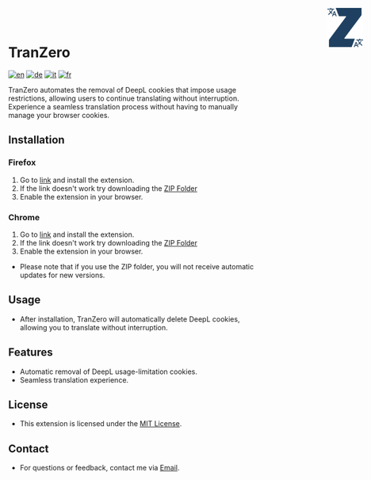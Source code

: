 # TranZero
<img src="./logo.svg" alt="logo" style="position: absolute; top: 1rem; right: 1rem; width: 4.5rem">

[![en](https://img.shields.io/badge/lang-en-red.svg)](https://github.com/FabDonRixos/TranZero/blob/main/README.md)
[![de](https://img.shields.io/badge/lang-de-yellow.svg)](https://github.com/FabDonRixos/TranZero/blob/main/README.de.md)
[![it](https://img.shields.io/badge/lang-it-green.svg)](https://github.com/FabDonRixos/TranZero/blob/main/README.it.md)
[![fr](https://img.shields.io/badge/lang-fr-blue.svg)](https://github.com/FabDonRixos/TranZero/blob/main/README.fr.md)

TranZero automates the removal of DeepL cookies that impose usage restrictions, allowing users to continue translating without interruption. Experience a seamless translation process without having to manually manage your browser cookies.

## Installation

### Firefox
1. Go to [link](https://addons.mozilla.org/de/firefox/addon/tranzero/) and install the extension.
2. If the link doesn't work try downloading the [ZIP Folder](https://github.com/FabDonRixos/TranZero/blob/master/TranZero_Firefox.zip "download")
3. Enable the extension in your browser.

### Chrome
1. Go to [link](https://chromewebstore.google.com/detail/tranzero/jgcgomlgljmioplnpkcocioggddeicmo) and install the extension.
2. If the link doesn't work try downloading the [ZIP Folder](https://github.com/FabDonRixos/TranZero/blob/master/TranZero_Chrome.zip "download")
3. Enable the extension in your browser.

- Please note that if you use the ZIP folder, you will not receive automatic updates for new versions.

## Usage

- After installation, TranZero will automatically delete DeepL cookies, allowing you to translate without interruption.

## Features

- Automatic removal of DeepL usage-limitation cookies.
- Seamless translation experience.

## License

- This extension is licensed under the [MIT License](https://github.com/FabDonRixos/TranZero/blob/master/LICENSE).

## Contact

- For questions or feedback, contact me via [Email](mailto:question@fabian.li).
